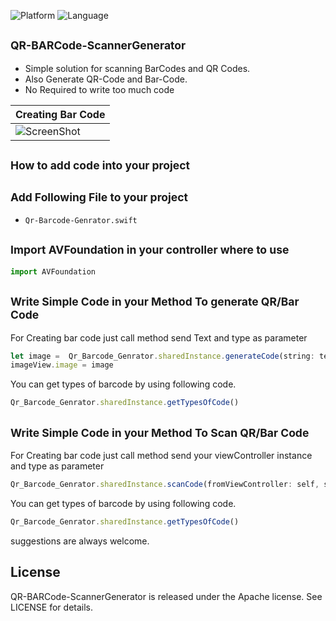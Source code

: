 ![Platform](http://img.shields.io/badge/platform-ios-blue.svg?style=flat)
![Language](https://img.shields.io/badge/Language-Objective----C-yellowgreen.svg)

<sub>QR-BARCode-ScannerGenerator</sub>
-
* Simple solution for scanning BarCodes and QR Codes.
* Also Generate QR-Code and Bar-Code.
* No Required to write too much code

| Creating Bar Code |
| ------------- |
|![ScreenShot](https://s3.amazonaws.com/cocoacontrols_production/uploads/control_image/image/10586/UNADJUSTEDNONRAW_thumb_8e.jpg)|



<sub>How to add code into your project</sub>
-
<sub>Add Following File to your project</sub>
-
 - ```Qr-Barcode-Genrator.swift```


<sub>Import AVFoundation in your controller where to use</sub>
-
```javascript
import AVFoundation
```

<sub>Write Simple Code in your Method To generate QR/Bar Code</sub>
-
For Creating bar code just call method send Text and type as parameter
```javascript
let image =  Qr_Barcode_Genrator.sharedInstance.generateCode(string: textField.text!, type: selectedType!)
imageView.image = image
```
You can get types of barcode by using following code.
```javascript
Qr_Barcode_Genrator.sharedInstance.getTypesOfCode()
```

<sub>Write Simple Code in your Method To Scan QR/Bar Code</sub>
-
For Creating bar code just call method send your viewController instance and type as parameter
```javascript
Qr_Barcode_Genrator.sharedInstance.scanCode(fromViewController: self, selectedType: [selectedType!])
```
You can get types of barcode by using following code.
```javascript
Qr_Barcode_Genrator.sharedInstance.getTypesOfCode()
```

suggestions are always welcome.

## License

QR-BARCode-ScannerGenerator is released under the Apache license. See LICENSE for details.
